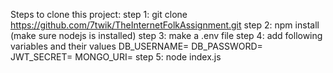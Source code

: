 Steps to clone this project:
step 1: git clone https://github.com/7twik/TheInternetFolkAssignment.git
step 2: npm install (make sure nodejs is installed)
step 3: make a .env file
step 4: add following variables and their values
DB_USERNAME=
DB_PASSWORD=
JWT_SECRET=
MONGO_URI=
step 5: node index.js
